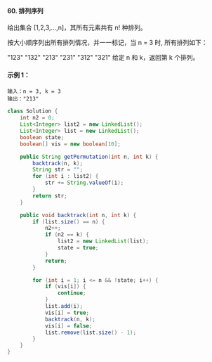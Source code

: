 #### 60. 排列序列
给出集合 [1,2,3,...,n]，其所有元素共有 n! 种排列。

按大小顺序列出所有排列情况，并一一标记，当 n = 3 时, 所有排列如下：

"123"
"132"
"213"
"231"
"312"
"321"
给定 n 和 k，返回第 k 个排列。

 

#### 示例 1：

```
输入：n = 3, k = 3
输出："213"
```

```Java
class Solution {
    int n2 = 0;
    List<Integer> list2 = new LinkedList();
    List<Integer> list = new LinkedList();
    boolean state;
    boolean[] vis = new boolean[10];

    public String getPermutation(int n, int k) {
        backtrack(n, k);
        String str = "";
        for (int i : list2) {
            str += String.valueOf(i);
        }
        return str;
    }

    public void backtrack(int n, int k) {
        if (list.size() == n) {
            n2++;
            if (n2 == k) {
                list2 = new LinkedList(list);
                state = true;
            }
            return;
        }

        for (int i = 1; i <= n && !state; i++) {
            if (vis[i]) {
                continue;
            }
            list.add(i);
            vis[i] = true;
            backtrack(n, k);
            vis[i] = false;
            list.remove(list.size() - 1);
        }
    }
}
```